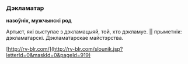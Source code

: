 ### Дэкламатар
**назоўнік, мужчынскі род**

Артыст, які выступае з дэкламацыяй, той, хто дэкламуе. || прыметнік: дэкламатарскі. Дэкламатарскае майстэрства.

<a rel="author">[http://rv-blr.com/](http://rv-blr.com/slounik.jsp?letterId=0&maskId=0&pageId=919)</a>
